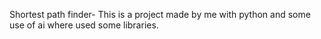 Shortest path finder- This is a project made by me with python and some use of ai where used some libraries.
